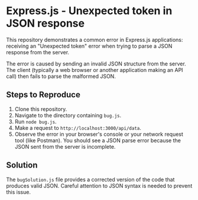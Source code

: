 # Express.js - Unexpected token in JSON response

This repository demonstrates a common error in Express.js applications: receiving an "Unexpected token" error when trying to parse a JSON response from the server.

The error is caused by sending an invalid JSON structure from the server.  The client (typically a web browser or another application making an API call) then fails to parse the malformed JSON.

## Steps to Reproduce

1. Clone this repository.
2. Navigate to the directory containing `bug.js`.
3. Run `node bug.js`.
4. Make a request to `http://localhost:3000/api/data`.
5. Observe the error in your browser's console or your network request tool (like Postman).  You should see a JSON parse error because the JSON sent from the server is incomplete.

## Solution

The `bugSolution.js` file provides a corrected version of the code that produces valid JSON.  Careful attention to JSON syntax is needed to prevent this issue.